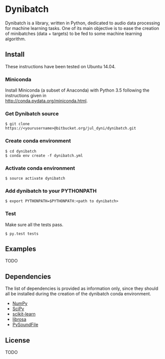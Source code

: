# Dynibatch

Dynibatch is a library, written in Python, dedicated to audio data processing for machine learning tasks. One of its main objective is to ease the creation of minibatches (data + targets) to be fed to some machine learning algorithm.

## Install

These instructions have been tested on Ubuntu 14.04.

### Miniconda

Install Miniconda (a subset of Anaconda) with Python 3.5 following the instructions given in  
http://conda.pydata.org/miniconda.html.

### Get Dynibatch source

```
$ git clone https://<yourusername>@bitbucket.org/jul_dyni/dynibatch.git
```

### Create conda environment

```
$ cd dynibatch
$ conda env create -f dynibatch.yml
```

### Activate conda environment

```
$ source activate dynibatch
```

### Add dynibatch to your PYTHONPATH

```
$ export PYTHONPATH=$PYTHONPATH:<path to dynibatch>
```

### Test

Make sure all the tests pass.

```
$ py.test tests
```

## Examples

TODO

## Dependencies

The list of dependencies is provided as information only, since they should all be installed during the creation of the dynibatch conda environment. 
* [NumPy](http://www.numpy.org/)
* [SciPy](https://www.scipy.org/)
* [scikit-learn](http://scikit-learn.org)
* [librosa](https://github.com/librosa/librosa)
* [PySoundFile](https://github.com/bastibe/PySoundFile)

## License

TODO

